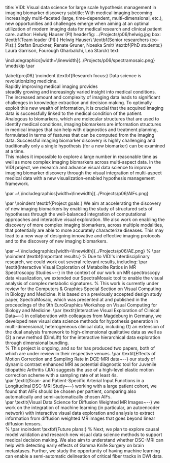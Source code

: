 title: VIDI: Visual data science for large scale hypothesis management in imaging biomarker discovery
subtitle: With medical imaging becoming increasingly multi-faceted (large, time-dependent, multi-dimensional, etc.), new opportunities and challenges emerge when aiming at an optimal utilization of modern imaging data for medical research and clinical patient care.
author: Helwig Hauser (PI)
headerfig: ../Projects/p06/helwig.jpg
box: \textbf{Team leader (PI):} Helwig Hauser\\ \textbf{Senior researchers (co-PIs):} Stefan Bruckner, Renate Gruner, Noeska Smit\\ \textbf{PhD students:} Laura Garrison, Fourough Gharbalchi, Lea Starck\\
text:


\includegraphics[width=\linewidth]{../Projects/p06/spectramosaic.png}   
\medskip 
\par 


\label{proj06}
\noindent
\textbf{Research focus:} 
Data science is revolutionizing medicine.  
Rapidly improving medical imaging provides  
steadily growing and increasingly varied insight into medical conditions. 
The increased amount and complexity of imaging data leads to significant challenges in knowledge extraction and decision making. 
To optimally exploit this new wealth of information, it is crucial that the acquired imaging data is successfully linked to the medical condition of the patient.  
Analogous to biomarkers, which are molecular structures that are used to identify medical conditions, imaging biomarkers are information structures in medical images that can help with diagnostics and treatment planning, formulated in terms of features that can be computed from the imaging data. 
Successful imaging biomarker discovery is highly challenging and traditionally only a single hypothesis (for a new biomarker) can be examined at a time.  
This makes it impossible to explore a large number in reasonable time as well as more complex imaging biomarkers across multi-aspect data. 
In the VIDI project, we research and advance visual data science to improve imaging biomarker discovery through the visual integration of multi-aspect medical data with a new visualization-enabled hypothesis management framework. 

\par 
~\\
\includegraphics[width=\linewidth]{../Projects/p06/AIFs.png}   

\par
\noindent
\textbf{Project goals:} 
We aim at accelerating the discovery of new imaging biomarkers by enabling the study of structured sets of hypotheses through the well-balanced integration of computational approaches and interactive visual exploration. 
We also work on enabling the discovery of more complex imaging biomarkers, across multiple modalities, that potentially are able to more accurately characterize diseases. 
This may lead to a new way of designing innovative and effective imaging protocols and to the discovery of new imaging biomarkers.

\par 
~\\
\includegraphics[width=\linewidth]{../Projects/p06/AE.png} 
%
\par
\noindent
\textbf{Important results:} % 
Due to VIDI's interdisciplinary research, we could work out several relevant results, including: 
\par
\textit{Interactive Visual Exploration of Metabolite Ratios in MR Spectroscopy Studies~--}
in the context of our work on MR spectroscopy data visualization, we extended our SpectraMosaic tool to enable the visual analysis of complex metabolic signatures. 
% This work is currently under review for the Computers & Graphics Special Section on Visual Computing in Biology and Medicine. It is based on a previously accepted design study paper, SpectraMosaic, which was presented at and published in the proceedings of the 9th EuroGraphics Workshop on Visual Computing for Biology and Medicine. 
\par
\textit{Interactive Visual Exploration of Clinical Data~--}
in collaboration with colleagues from Magdeburg in Germany, we developed new visual data science methods for hypothesis generation in multi-dimensional, heterogeneous clinical data, including (1) an extension of the dual analysis framework to high-dimensional qualitative data as well as (2) a new method (DimLift) for the interactive hierarchical data exploration through dimensional bundling.   
% This project is ongoing, and so far has produced two papers, both of which are under review in their respective venues. 
\par
\textit{Effects of Motion Correction and Sampling Rate in DCE-MRI data~--}
our study of dynamic contrast enhanced MRI as potential diagnostic tool for Juvenile Idiopathic Arthritis (JIA) suggests the use of a high-level elastic motion correction scheme with a sampling rate of at least 4s.  
\par
\textit{Scan- and Patient-Specific Arterial Input Functions in a Longitudinal DSC-MRI Study~--} working with a large patient cohort, we found that AIFs should be chosen per partient, comparing also automatically and semi-automatically chosen AIFs.  
\par
\textit{Visual Data Science for Diffusion Weighted MR Images~--}
we work on the integration of machine learning (in particular, an autoencoder network) with interactive visual data exploration and analysis to extract information from diffusion weighted MR images that goes beyond linear diffusion tensors.  
%
\par
\noindent
\textbf{Future plans:} % 
Next, we plan to explore causal model validation and research new visual data science methods to support medical decision making.  We also aim to understand whether DSC-MRI can help with detecting early effects of Gamma Knife Surgery on brain metastases.  Further, we study the opportunity of having machine learning can enable a semi-automatic delineation of critical fiber tracks in DWI data.    

